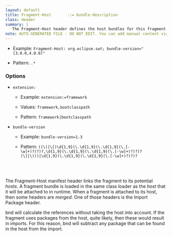 ```yaml
---
layout: default
title: Fragment-Host       ::= bundle-description
class: Header
summary: |
   The Fragment-Host header defines the host bundles for this fragment.
note: AUTO-GENERATED FILE - DO NOT EDIT. You can add manual content via same filename in ext folder. 
---
```


- Example: `Fragment-Host: org.eclipse.swt; bundle-version="[3.0.0,4.0.0)"`

- Pattern: `.*`

### Options ###

- `extension:`
  - Example: `extension:=framework`

  - Values: `framework,bootclasspath`

  - Pattern: `framework|bootclasspath`


- `bundle-version`
  - Example: `bundle-version=1.3`

  - Pattern: `((\(|\[)\d{1,9}(\.\d{1,9}(\.\d{1,9}(\.[-\w]+)?)?)?,\d{1,9}(\.\d{1,9}(\.\d{1,9}(\.[-\w]+)?)?)?(\]|\)))|\d{1,9}(\.\d{1,9}(\.\d{1,9}(\.[-\w]+)?)?)?`

<!-- Manual content from: ext/fragment_host.md --><br /><br />

The Fragment-Host manifest header links the fragment to its potential _hosts_. A fragment bundle is loaded in the 
same class loader as the _host_ that it will be attached to in runtime. When a fragment is attached to its host,
then some headers are _merged_. One of those headers is the Import Package header.

bnd will calculate the references without taking the host into account. If the fragment uses packages from the host, 
quite likely, then these would result in imports. For this reason, bnd will subtract any package that can be found
in the host from the import.
